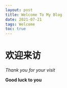 ```yaml
---
layout: post
title: Welcome To My Blog
date: 2021-07-21
tags: Welcome
toc: true
---
```

# 欢迎来访

*Thank you for your visit*

**Good luck to you**



